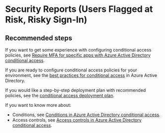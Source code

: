 <properties
    pageTitle="Security Reports (Users Flagged at Risk, Risky Sign-In)"
    description="Security Reports (Users Flagged at Risk, Risky Sign-In)"
    service="microsoft.aad"
    resource="Microsoft_AAD_IAM"
    authors="curtand"
    displayOrder="1770"
    supportTopicIds="32447987"
    selfHelpType="generic"
    resourceTags=""
    productPesIds="16579"
    cloudEnvironments="public, Fairfax, Mooncake"
 	articleId="e16f904f-e6ed-49a1-ad30-b8e6e5622f58"
	ownershipId="AzureIdentity_MultiFactorAuthentication"
/>

# Security Reports (Users Flagged at Risk, Risky Sign-In)

## **Recommended steps**

If you want to get some experience with configuring conditional access policies, see [Require MFA for specific apps with Azure Active Directory conditional access](https://docs.microsoft.com/azure/active-directory/conditional-access/app-based-mfa).

If you are ready to configure conditional access policies for your environment, see the [best practices for conditional access](https://docs.microsoft.com/azure/active-directory/conditional-access/best-practices) in Azure Active Directory.

If you would like a step-by-step deployment plan with recommended policies, see the [conditional access deployment plan](http://aka.ms/conditionalaccessdeploymentplan).

If you want to know more about:

* Conditions, see [Conditions in Azure Active Directory conditional access](https://docs.microsoft.com/azure/active-directory/conditional-access/conditions).
* Access controls, see [Access controls in Azure Active Directory conditional access](https://docs.microsoft.com/azure/active-directory/conditional-access/controls).
